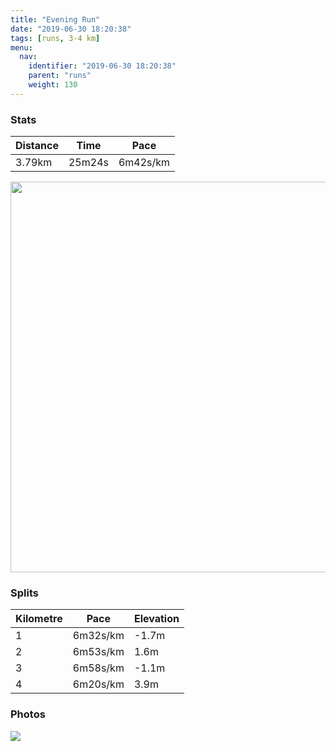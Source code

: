 ```yaml
---
title: "Evening Run"
date: "2019-06-30 18:20:38"
tags: [runs, 3-4 km]
menu:
  nav:
    identifier: "2019-06-30 18:20:38"
    parent: "runs"
    weight: 130
---
```


### Stats

| Distance | Time | Pace |
|----------|------|------|
|3.79km|25m24s|6m42s/km|

<img src='https://maps.googleapis.com/maps/api/staticmap?maptype=terrain&path=enc:}pjeI~xyLb@nARZ^`AJZXl@b@n@z@bAd@\RVF@L?LENQj@BZIH?Zb@RL\^NTRz@JR^dAt@fBLPRRl@`AjApAJ`@RZLHn@tAVfA^jAJR`@bAn@xBx@bDbA`Fl@fEjAjJDp@Lt@r@rFVxABf@Fb@BbACHWJWmBI_A@i@Cg@]qB{@yGQYa@M_@q@O_@Qq@M[Us@MWY_@u@kBEWCk@MuAEgBEe@?e@McBOa@Y_BaA}C[y@a@}@cA_C]m@o@q@e@YmAYoBgAUUc@}@I?EBSVSJIAMO_@s@w@yBeBcEo@{Bk@cBk@sBOeBBWCCEBGOIGa@o@Qg@GIP]Bq@A[O_@{@u@ACAQ@OPm@Ze@H}@LUXKXAP?VIJQBQLINAFDPZTr@N^HHTFTTXl@&key=AIzaSyAfqMeaZ1CCJFGP5cWud__oZnT_Pybg-1M&size=800x800&scale=2&markers=color:yellow|label:S|53.47103,-2.2672&markers=color:green|label:F|53.47042,-2.26451' width='625' />

### Splits

| Kilometre | Pace | Elevation |
|------|------|-----------|
|1|6m32s/km|-1.7m|
|2|6m53s/km|1.6m|
|3|6m58s/km|-1.1m|
|4|6m20s/km|3.9m|

### Photos
<img src='https://dgtzuqphqg23d.cloudfront.net/YM5gdJueW5zCrc-sKNYjhs5xgbUkBx2WnL3AOwCAt-Y-576x768.jpg'>
